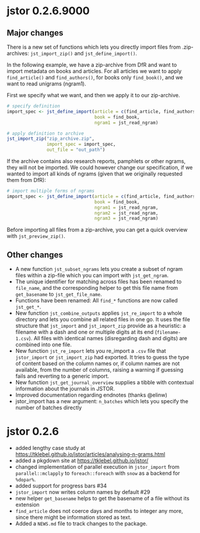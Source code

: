# jstor 0.2.6.9000

## Major changes
There is a new set of functions which lets you directly import files from 
.zip-archives: `jst_import_zip()` and `jst_define_import()`.

In the following example, we have a zip-archive from DfR and want to import
metadata on books and articles. For all articles we want to apply
`find_article()` and `find_authors()`, for books only `find_book()`, and we want
to read unigrams (ngram1).

First we specify what we want, and then we apply it to our zip-archive.
```r
# specify definition
import_spec <- jst_define_import(article = c(find_article, find_authors),
                                 book = find_book,
                                 ngram1 = jst_read_ngram)

# apply definition to archive
jst_import_zip("zip_archive.zip",
               import_spec = import_spec,
               out_file = "out_path")
```

If the archive contains also research reports, pamphlets or other ngrams, they
will not be imported. We could however change our specification, if we wanted
to import all kinds of ngrams (given that we originally requested them from
DfR):

```r
# import multiple forms of ngrams
import_spec <- jst_define_import(article = c(find_article, find_authors),
                                 book = find_book,
                                 ngram1 = jst_read_ngram,
                                 ngram2 = jst_read_ngram,
                                 ngram3 = jst_read_ngram)
```

Before importing all files from a zip-archive, you can get a quick overview with
`jst_preview_zip()`.


## Other changes
* A new function `jst_subset_ngrams` lets you create a subset of ngram files
within a zip-file which you can import with `jst_get_ngram`.
* The unique identifier for matching across files has been renamed to 
`file_name`, and the corresponding helper to get this file name from
`get_basename` to `jst_get_file_name`.
* Functions have been renamed: All `find_*` functions are now called
`jst_get_*`. 
* New function `jst_combine_outputs` applies `jst_re_import` to a whole 
directory and lets you combine all related files in one go. It uses the file 
structure that `jst_import` and `jst_import_zip` provide as a heuristic: a
filename
with a dash and one or multiple digits at its end (`filename-1.csv`). All files
with identical names (disregarding dash and digits) are combined into one file.
* New function `jst_re_import` lets you re_import a `.csv` file that
`jstor_import` or `jst_import_zip` had exported. It tries to guess the type of
content based on the column names or, if column names are not available, from
the number of columns, raising a warning if guessing fails and reverting to a
generic import.
* New function `jst_get_journal_overview` supplies a tibble with contextual
information about the journals in JSTOR.
* Improved documentation regarding endnotes (thanks @elinw)
* jstor_import has a new argument: `n_batches` which lets you specify the number
of batches directly



# jstor 0.2.6

* added lengthy case study at https://tklebel.github.io/jstor/articles/analysing-n-grams.html
* added a pkgdown site at https://tklebel.github.io/jstor/
* changed implementation of parallel execution in `jstor_import` from 
`parallel::mclapply` to `foreach::foreach` with `snow` as a backend for
`%dopar%`. 
* added support for progress bars #34
* `jstor_import` now writes column names by default #29
* new helper `get_basename` helps to get the basename of a file without its
extension
* `find_article` does not coerce days and months to integer any more, since there
might be information stored as text.
* Added a `NEWS.md` file to track changes to the package.
